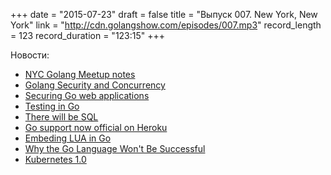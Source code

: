 +++
date = "2015-07-23"
draft = false
title = "Выпуск 007. New York, New York"
link = "http://cdn.golangshow.com/episodes/007.mp3"
record_length = 123
record_duration = "123:15"
+++

Новости:

* [NYC Golang Meetup notes](http://www.meetup.com/nycgolang/events/223791570)
* [Golang Security and Concurrency](https://blog.nvisium.com/2015/07/golang-security-and-concurrency.html)
* [Securing Go web applications](https://stablelib.com/blog/securing-golang-web-apps/)
* [Testing in Go](http://blog.codeship.com/testing-in-go/)
* [There will be SQL](http://blog.carbonfive.com/2015/07/09/there-will-be-sql/)
* [Go support now official on Heroku](https://blog.heroku.com/archives/2015/7/7/go_support_now_official_on_heroku)
* [Embeding LUA in Go](https://otm.github.io/2015/07/embedding-lua-in-go/)
* [Why the Go Language Won't Be Successful](http://www.koszek.com/blog/2015/07/22/why-the-go-wont-be-successful)
* [Kubernetes 1.0](http://googlecloudplatform.blogspot.ru/2015/07/Kubernetes-V1-Released.html)
